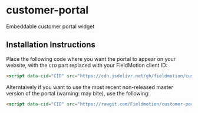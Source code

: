 # customer-portal
Embeddable customer portal widget

## Installation Instructions

Place the following code where you want the portal to appear on your website, with the `CID` part replaced with your FieldMotion client ID:

```html
<script data-cid="CID" src="https://cdn.jsdelivr.net/gh/fieldmotion/customer-portal@20181023/portal.js" id="fm-customer-portal"></script><a href="https://fieldmotion.com/">FieldMotion</a>
```

Alterntaively if you want to use the most recent non-released master version of the portal (warning: may bite), use the following:

```html
<script data-cid="CID" src="https://rawgit.com/Fieldmotion/customer-portal/master/portal.js" id="fm-customer-portal"></script><a href="https://fieldmotion.com/">FieldMotion</a>
```

